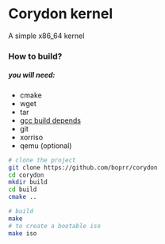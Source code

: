 # Corydon kernel
A simple x86_64 kernel

### How to build?
##### you will need:
+ cmake
+ wget
+ tar
+ [gcc build depends](https://gcc.gnu.org/install/prerequisites.html)
+ git
+ xorriso
+ qemu (optional)

```bash
# clone the project
git clone https://github.com/boprr/corydon
cd corydon
mkdir build
cd build
cmake ..

# build
make
# to create a bootable iso
make iso
```
